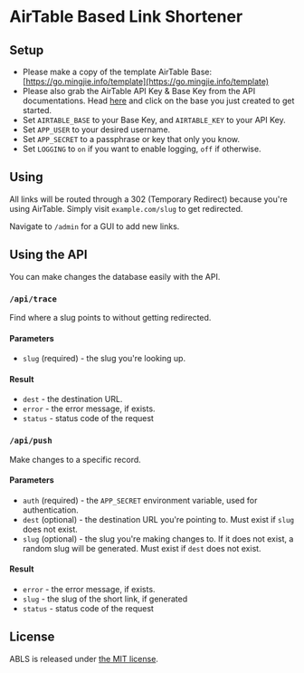 # AirTable Based Link Shortener

## Setup

* Please make a copy of the template AirTable Base: [https://go.mingjie.info/template](https://go.mingjie.info/template)
* Please also grab the AirTable API Key & Base Key from the API documentations. Head [here](https://airtable.com/api) and click on the base you just created to get started.
* Set `AIRTABLE_BASE` to your Base Key, and `AIRTABLE_KEY` to your API Key.
* Set `APP_USER` to your desired username.
* Set `APP_SECRET` to a passphrase or key that only you know.
* Set `LOGGING` to `on` if you want to enable logging, `off` if otherwise.

## Using

All links will be routed through a 302 (Temporary Redirect) because you're using AirTable. Simply visit `example.com/slug` to get redirected.

Navigate to `/admin` for a GUI to add new links.

## Using the API

You can make changes the database easily with the API.

### `/api/trace`
Find where a slug points to without getting redirected.

#### Parameters
* `slug` (required) - the slug you're looking up.

#### Result
* `dest` - the destination URL.
* `error` - the error message, if exists.
* `status` - status code of the request

### `/api/push`
Make changes to a specific record.

#### Parameters
* `auth` (required) - the `APP_SECRET` environment variable, used for authentication.
* `dest` (optional) - the destination URL you're pointing to. Must exist if `slug` does not exist.
* `slug` (optional) - the slug you're making changes to. If it does not exist, a random slug will be generated. Must exist if `dest` does not exist.

#### Result
* `error` - the error message, if exists.
* `slug` - the slug of the short link, if generated
* `status` - status code of the request

## License

ABLS is released under [the MIT license](LICENSE).